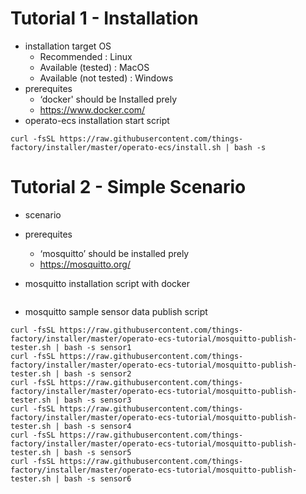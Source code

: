 # Tutorial 1 - Installation

- installation target OS
  - Recommended : Linux
  - Available (tested) : MacOS
  - Available (not tested) : Windows
- prerequites
  - ‘docker' should be Installed prely
  - https://www.docker.com/
- operato-ecs installation start script

```
curl -fsSL https://raw.githubusercontent.com/things-factory/installer/master/operato-ecs/install.sh | bash -s
```

# Tutorial 2 - Simple Scenario
- scenario

- prerequites
  - ‘mosquitto’ should be installed prely
  - https://mosquitto.org/
- mosquitto installation script with docker

```

```

- mosquitto sample sensor data publish script

```
curl -fsSL https://raw.githubusercontent.com/things-factory/installer/master/operato-ecs-tutorial/mosquitto-publish-tester.sh | bash -s sensor1
curl -fsSL https://raw.githubusercontent.com/things-factory/installer/master/operato-ecs-tutorial/mosquitto-publish-tester.sh | bash -s sensor2
curl -fsSL https://raw.githubusercontent.com/things-factory/installer/master/operato-ecs-tutorial/mosquitto-publish-tester.sh | bash -s sensor3
curl -fsSL https://raw.githubusercontent.com/things-factory/installer/master/operato-ecs-tutorial/mosquitto-publish-tester.sh | bash -s sensor4
curl -fsSL https://raw.githubusercontent.com/things-factory/installer/master/operato-ecs-tutorial/mosquitto-publish-tester.sh | bash -s sensor5
curl -fsSL https://raw.githubusercontent.com/things-factory/installer/master/operato-ecs-tutorial/mosquitto-publish-tester.sh | bash -s sensor6
```

